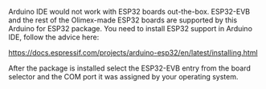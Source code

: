 Arduino IDE would not work with ESP32 boards out-the-box. ESP32-EVB and the rest of the Olimex-made ESP32 boards are supported by this Arduino for ESP32 package. You need to install ESP32 support in Arduino IDE, follow the advice here: 

https://docs.espressif.com/projects/arduino-esp32/en/latest/installing.html

After the package is installed select the ESP32-EVB entry from the board selector and the COM port it was assigned by your operating system.
